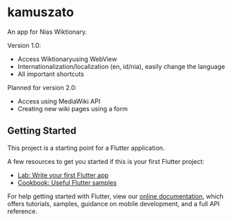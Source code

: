 # kamuszato

An app for Nias Wiktionary.

Version 1.0:
- Access Wiktionaryusing WebView
- Internationalization/localization (en, id/nia), easily change the language
- All important shortcuts

Planned for version 2.0:
- Access using MediaWiki API
- Creating new wiki pages using a form

## Getting Started

This project is a starting point for a Flutter application.

A few resources to get you started if this is your first Flutter project:

- [Lab: Write your first Flutter app](https://flutter.dev/docs/get-started/codelab)
- [Cookbook: Useful Flutter samples](https://flutter.dev/docs/cookbook)

For help getting started with Flutter, view our
[online documentation](https://flutter.dev/docs), which offers tutorials,
samples, guidance on mobile development, and a full API reference.
